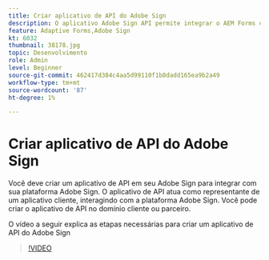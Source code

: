 ```yaml
---
title: Criar aplicativo de API do Adobe Sign
description: O aplicativo Adobe Sign API permite integrar o AEM Forms com o Adobe Sign
feature: Adaptive Forms,Adobe Sign
kt: 6032
thumbnail: 38178.jpg
topic: Desenvolvimento
role: Admin
level: Beginner
source-git-commit: 462417d384c4aa5d99110f1b8dadd165ea9b2a49
workflow-type: tm+mt
source-wordcount: '87'
ht-degree: 1%

---
```


# Criar aplicativo de API do Adobe Sign

Você deve criar um aplicativo de API em seu Adobe Sign para integrar com sua plataforma Adobe Sign. O aplicativo de API atua como representante de um aplicativo cliente, interagindo com a plataforma Adobe Sign. Você pode criar o aplicativo de API no domínio cliente ou parceiro.

O vídeo a seguir explica as etapas necessárias para criar um aplicativo de API do Adobe Sign

>[!VIDEO](https://video.tv.adobe.com/v/38178/?quality=9&learn=on)
